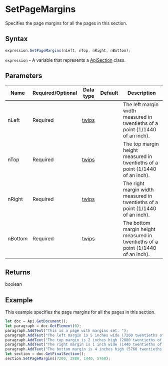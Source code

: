# SetPageMargins

Specifies the page margins for all the pages in this section.

## Syntax

```javascript
expression.SetPageMargins(nLeft, nTop, nRight, nBottom);
```

`expression` - A variable that represents a [ApiSection](../ApiSection.md) class.

## Parameters

| **Name** | **Required/Optional** | **Data type** | **Default** | **Description** |
| ------------- | ------------- | ------------- | ------------- | ------------- |
| nLeft | Required | [twips](../../Enumeration/twips.md) |  | The left margin width measured in twentieths of a point (1/1440 of an inch). |
| nTop | Required | [twips](../../Enumeration/twips.md) |  | The top margin height measured in twentieths of a point (1/1440 of an inch). |
| nRight | Required | [twips](../../Enumeration/twips.md) |  | The right margin width measured in twentieths of a point (1/1440 of an inch). |
| nBottom | Required | [twips](../../Enumeration/twips.md) |  | The bottom margin height measured in twentieths of a point (1/1440 of an inch). |

## Returns

boolean

## Example

This example specifies the page margins for all the pages in this section.

```javascript editor-docx
let doc = Api.GetDocument();
let paragraph = doc.GetElement(0);
paragraph.AddText("This is a page with margins set. ");
paragraph.AddText("The left margin is 5 inches wide (7200 twentieths of a point). ");
paragraph.AddText("The top margin is 2 inches high (2880 twentieths of a point). ");
paragraph.AddText("The right margin is 1 inch wide (1440 twentieths of a point). ");
paragraph.AddText("The bottom margin is 4 inches high (5760 twentieths of a point). ");
let section = doc.GetFinalSection();
section.SetPageMargins(7200, 2880, 1440, 5760);
```
